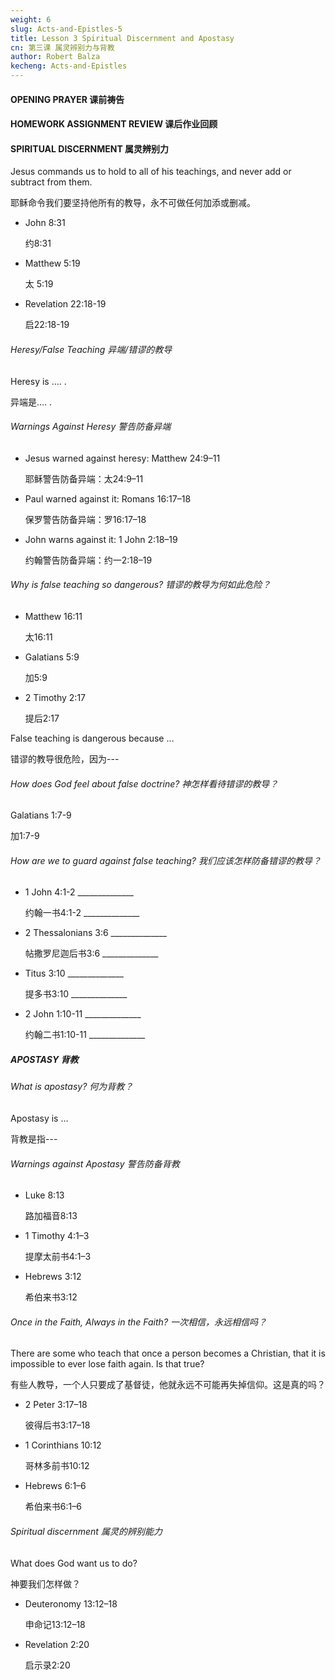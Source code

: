```yaml
---
weight: 6
slug: Acts-and-Epistles-5
title: Lesson 3 Spiritual Discernment and Apostasy
cn: 第三课 属灵辨别力与背教
author: Robert Balza
kecheng: Acts-and-Epistles
---
```


#### OPENING PRAYER 课前祷告
#### HOMEWORK ASSIGNMENT REVIEW 课后作业回顾

#### SPIRITUAL DISCERNMENT 属灵辨别力

Jesus commands us to hold to all of his teachings, and never add or subtract from them. 

耶稣命令我们要坚持他所有的教导，永不可做任何加添或删减。

- John 8:31 

    约8:31
- Matthew 5:19 

    太 5:19
- Revelation 22:18-19

    启22:18-19

######  Heresy/False Teaching 异端/错谬的教导

Heresy is …. . 

异端是…. .

###### Warnings Against Heresy 警告防备异端

- Jesus warned against heresy: Matthew 24:9–11  

    耶稣警告防备异端：太24:9–11

- Paul warned against it: Romans 16:17–18  

    保罗警告防备异端：罗16:17–18

- John warns against it: 1 John 2:18–19

    约翰警告防备异端：约一2:18–19



###### Why is false teaching so dangerous?  错谬的教导为何如此危险？

- Matthew 16:11

    太16:11

- Galatians 5:9 

    加5:9

- 2 Timothy 2:17 

    提后2:17

False teaching is dangerous because … 

错谬的教导很危险，因为---


###### How does God feel about false doctrine? 神怎样看待错谬的教导？

Galatians 1:7-9 

加1:7-9

###### How are we to guard against false teaching? 我们应该怎样防备错谬的教导？

- 1 John 4:1-2 ______________

    约翰一书4:1-2 ______________

- 2 Thessalonians 3:6 ______________

    帖撒罗尼迦后书3:6 ______________

- Titus 3:10 ______________

    提多书3:10 ______________

- 2 John 1:10-11 ______________

    约翰二书1:10-11 ______________

##### APOSTASY 背教

###### What is apostasy? 何为背教？

Apostasy is …

背教是指---


###### Warnings against Apostasy 警告防备背教

- Luke 8:13 

    路加福音8:13

- 1 Timothy 4:1–3 

    提摩太前书4:1–3 

- Hebrews 3:12

    希伯来书3:12

###### Once in the Faith, Always in the Faith? 一次相信，永远相信吗？

There are some who teach that once a person becomes a Christian, that it is impossible to ever lose faith again. Is that true?

有些人教导，一个人只要成了基督徒，他就永远不可能再失掉信仰。这是真的吗？

- 2 Peter 3:17–18 

    彼得后书3:17–18
- 1 Corinthians 10:12 

    哥林多前书10:12

- Hebrews 6:1–6 

    希伯来书6:1–6




###### Spiritual discernment 属灵的辨别能力

What does God want us to do?

神要我们怎样做？

- Deuteronomy 13:12–18

    申命记13:12–18

- Revelation 2:20 

    启示录2:20
